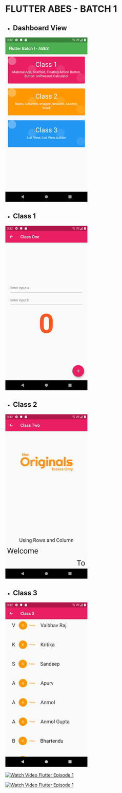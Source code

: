 # FLUTTER ABES - BATCH 1


* ## Dashboard View<br/>
<img src="https://raw.githubusercontent.com/mitulgautam/flutter-abes-1/master/sample_shots/Screenshot_1571220156.png" width="256"><br/>
* ## Class 1<br/>

<img src="https://raw.githubusercontent.com/mitulgautam/flutter-abes-1/master/sample_shots/Screenshot_1571220160.png" width="256"><br/>

* ## Class 2<br/>

<img src="https://raw.githubusercontent.com/mitulgautam/flutter-abes-1/master/sample_shots/Screenshot_1571220165.png" width="256"><br/>

* ## Class 3<br/>

<img src="https://raw.githubusercontent.com/mitulgautam/flutter-abes-1/master/sample_shots/Screenshot_1571220170.png" width="256"><br/>


[![Watch Video Flutter Episode 1](https://i.ytimg.com/vi/BhaUtRgQPDI/hqdefault.jpg?sqp=-oaymwEZCNACELwBSFXyq4qpAwsIARUAAIhCGAFwAQ==&rs=AOn4CLC0mUuPHoiomUp8pXAqrtp978RZIA "Watch Episode 1 Now")](https://www.youtube.com/watch?v=BhaUtRgQPDI)

[![Watch Video Flutter Episode 1](https://i.ytimg.com/vi/rtFlmiVI42w/hqdefault.jpg?sqp=-oaymwEZCNACELwBSFXyq4qpAwsIARUAAIhCGAFwAQ==&rs=AOn4CLAG60RXeROf2bAY1vacIatNP9-Vgg "Watch Episode 1 Now")](https://www.youtube.com/watch?v=rtFlmiVI42w)
